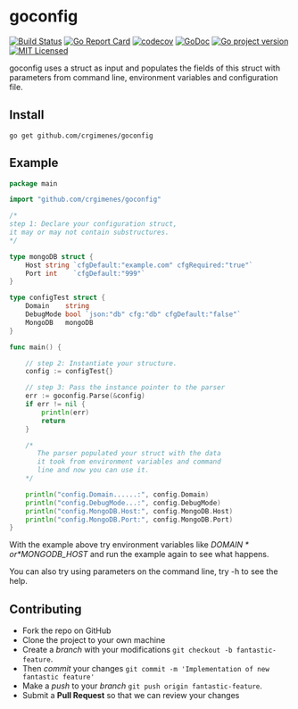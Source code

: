 # goconfig
[![Build Status](https://travis-ci.org/crgimenes/goconfig.svg?branch=master)](https://travis-ci.org/crgimenes/goconfig)
[![Go Report Card](https://goreportcard.com/badge/github.com/crgimenes/goconfig)](https://goreportcard.com/report/github.com/crgimenes/goconfig)
[![codecov](https://codecov.io/gh/crgimenes/goconfig/branch/master/graph/badge.svg)](https://codecov.io/gh/crgimenes/goconfig)
[![GoDoc](https://godoc.org/github.com/crgimenes/goconfig?status.png)](https://godoc.org/github.com/crgimenes/goconfig)
[![Go project version](https://badge.fury.io/go/github.com%2Fcrgimenes%2Fgoconfig.svg)](https://badge.fury.io/go/github.com%2Fcrgimenes%2Fgoconfig)
[![MIT Licensed](https://img.shields.io/badge/license-MIT-green.svg)](https://tldrlegal.com/license/mit-license)


goconfig uses a struct as input and populates the fields of this struct with parameters from command line, environment variables and configuration file.

## Install

```
go get github.com/crgimenes/goconfig
```

## Example

```go
package main

import "github.com/crgimenes/goconfig"

/*
step 1: Declare your configuration struct,
it may or may not contain substructures.
*/

type mongoDB struct {
	Host string `cfgDefault:"example.com" cfgRequired:"true"`
	Port int    `cfgDefault:"999"`
}

type configTest struct {
	Domain    string
	DebugMode bool `json:"db" cfg:"db" cfgDefault:"false"`
	MongoDB   mongoDB
}

func main() {

	// step 2: Instantiate your structure.
	config := configTest{}

	// step 3: Pass the instance pointer to the parser
	err := goconfig.Parse(&config)
	if err != nil {
		println(err)
		return
	}

	/*
	   The parser populated your struct with the data
	   it took from environment variables and command
	   line and now you can use it.
	*/

	println("config.Domain......:", config.Domain)
	println("config.DebugMode...:", config.DebugMode)
	println("config.MongoDB.Host:", config.MongoDB.Host)
	println("config.MongoDB.Port:", config.MongoDB.Port)
}
```

With the example above try environment variables like *$DOMAIN* or *$MONGODB_HOST* and run the example again to see what happens.

You can also try using parameters on the command line, try -h to see the help.

## Contributing

- Fork the repo on GitHub
- Clone the project to your own machine
- Create a *branch* with your modifications `git checkout -b fantastic-feature`.
- Then _commit_ your changes `git commit -m 'Implementation of new fantastic feature'`
- Make a _push_ to your _branch_ `git push origin fantastic-feature`.
- Submit a **Pull Request** so that we can review your changes
